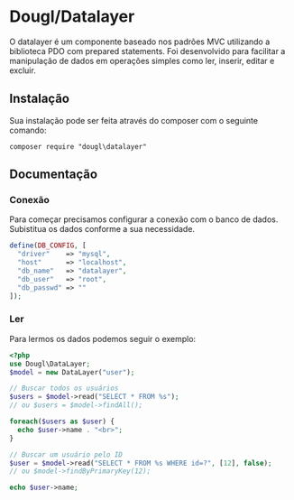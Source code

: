 # Dougl/Datalayer
O datalayer é um componente baseado nos padrões MVC utilizando a biblioteca PDO com prepared statements. Foi desenvolvido para facilitar a manipulação de dados em operações simples como ler, inserir, editar e excluir.

## Instalação
Sua instalação pode ser feita através do composer com o seguinte comando:
```
composer require "dougl\datalayer"
```

## Documentação
### Conexão
Para começar precisamos configurar a conexão com o banco de dados. Subistitua os dados conforme a sua necessidade.
```php
define(DB_CONFIG, [
  "driver"    => "mysql",
  "host"      => "localhost",
  "db_name"   => "datalayer",
  "db_user"   => "root",
  "db_passwd" => ""
]);
```
### Ler
Para lermos os dados podemos seguir o exemplo:
```php
<?php
use Dougl\DataLayer;
$model = new DataLayer("user");

// Buscar todos os usuários
$users = $model->read("SELECT * FROM %s");
// ou $users = $model->findAll();

foreach($users as $user) {
  echo $user->name . "<br>";
}

// Buscar um usuário pelo ID
$user = $model->read("SELECT * FROM %s WHERE id=?", [12], false);
// ou $model->findByPrimaryKey(12);

echo $user->name;
```
